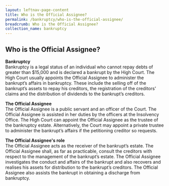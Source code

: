 ```yaml
---
layout: leftnav-page-content
title: Who is the Official Assignee?
permalink: /bankruptcy/who-is-the-official-assignee/
breadcrumb: Who is the Official Assignee?
collection_name: bankruptcy
---
```


Who is the Official Assignee?
---

**Bankruptcy** <br>
Bankruptcy is a legal status of an individual who cannot repay debts of greater than $15,000 and is declared a bankrupt by the High Court. The High Court usually appoints the Official Assignee to administer the bankrupt’s affairs in bankruptcy. These include the selling off of the bankrupt’s assets to repay his creditors, the registration of the creditors' claims and the distribution of dividends to the bankrupt’s creditors. <br>

**The Official Assignee** <br>
The Official Assignee is a public servant and an officer of the Court. The Official Assignee is assisted in her duties by the officers at the Insolvency Office. The High Court can appoint the Official Assignee as the trustee of the bankruptcy estate. Alternatively, the Court may appoint a private trustee to administer the bankrupt’s affairs if the petitioning creditor so requests. <br>

**The Official Assignee's role** <br>
The Official Assignee acts as the receiver of the bankrupt’s estate. The Official Assignee shall, as far as practicable, consult the creditors with respect to the management of the bankrupt’s estate. The Official Assignee investigates the conduct and affairs of the bankrupt and also recovers and realises his assets for distribution to the bankrupt’s creditors. The Official Assignee also assists the bankrupt in obtaining a discharge from bankruptcy.

 
